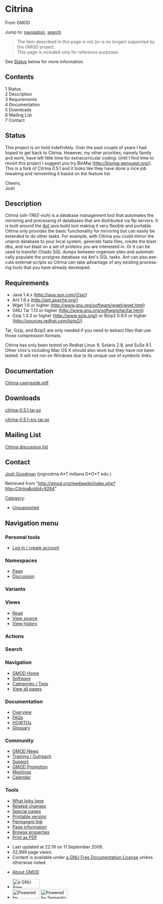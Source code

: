 <div id="mw-page-base" class="noprint">

</div>

<div id="mw-head-base" class="noprint">

</div>

<div id="content" class="mw-body" role="main">

<span id="top"></span>

<div id="mw-js-message" style="display:none;">

</div>



# <span dir="auto">Citrina</span>

<div id="bodyContent">

<div id="siteSub">

From GMOD

</div>

<div id="contentSub">

</div>

<div id="jump-to-nav" class="mw-jump">

Jump to: [navigation](#mw-navigation), [search](#p-search)

</div>

<div id="mw-content-text" class="mw-content-ltr" lang="en" dir="ltr">

> The item described in this page is not (or is no longer) supported by
> the GMOD project.  
> This page is included only for reference purposes.

See [Status](#Status) below for more information.

  

<div id="toc" class="toc">

<div id="toctitle">

## Contents

</div>

- [<span class="tocnumber">1</span>
  <span class="toctext">Status</span>](#Status)
- [<span class="tocnumber">2</span>
  <span class="toctext">Description</span>](#Description)
- [<span class="tocnumber">3</span>
  <span class="toctext">Requirements</span>](#Requirements)
- [<span class="tocnumber">4</span>
  <span class="toctext">Documentation</span>](#Documentation)
- [<span class="tocnumber">5</span>
  <span class="toctext">Downloads</span>](#Downloads)
- [<span class="tocnumber">6</span> <span class="toctext">Mailing
  List</span>](#Mailing_List)
- [<span class="tocnumber">7</span>
  <span class="toctext">Contact</span>](#Contact)

</div>

## <span id="Status" class="mw-headline">Status</span>

This project is on hold indefinitely. Over the past couple of years I
had hoped to get back to Citrina. However, my other priorities, namely
family and work, have left little time for extracurricular coding. Until
I find time to revisit this project I suggest you try BioMaj
(<a href="http://biomaj.genouest.org/" class="external free"
rel="nofollow">http://biomaj.genouest.org/</a>). This is a fork of
Citrina 0.5.1 and it looks like they have done a nice job tweaking and
reinventing it based on the feature list.

Cheers,  
Josh

## <span id="Description" class="mw-headline">Description</span>

Citrina (*sih-TREE-nuh*) is a database management tool that automates
the mirroring and processing of databases that are distributed via ftp
servers. It is built around the
<a href="http://en.wikipedia.org/wiki/Ant" class="extiw"
title="wp:Ant">Ant</a> java build tool making it very flexible and
portable. Citrina only provides the basic functionality for mirroring
but can easily be extended to do other tasks. For example, with Citrina
you could mirror the uniprot database to your local system, generate
fasta files, create the blast dbs, and run blast on a set of proteins
you are interested in. Or it can be used to transfer Chado SQL dumps
between organism sites and automatically populate the postgres database
via Ant's SQL tasks. Ant can also execute external scripts so Citrina
can take advantage of any existing processing tools that you have
already developed.

  

## <span id="Requirements" class="mw-headline">Requirements</span>

- Java 1.4.x (<a href="http://java.sun.com/j2se/" class="external free"
  rel="nofollow">http://java.sun.com/j2se/</a>)
- Ant 1.6.x (<a href="http://ant.apache.org" class="external text"
  rel="nofollow">http://ant.apache.org/</a>)
- Wget 1.6 or higher
  (<a href="http://www.gnu.org/software/wget/wget.html"
  class="external free"
  rel="nofollow">http://www.gnu.org/software/wget/wget.html</a>)
- GNU Tar 1.13 or higher
  (<a href="http://www.gnu.org/software/tar/tar.html" class="external free"
  rel="nofollow">http://www.gnu.org/software/tar/tar.html</a>)
- Gzip 1.3.3 or higher
  (<a href="http://www.gzip.org/" class="external free"
  rel="nofollow">http://www.gzip.org/</a>) or Bzip2 0.9.0 or higher
  (<a href="http://sources.redhat.com/bzip2/" class="external free"
  rel="nofollow">http://sources.redhat.com/bzip2/</a>)

Tar, Gzip, and Bzip2 are only needed if you need to extract files that
use those compression formats.

Citrina has only been tested on Redhat Linux 9, Solaris 2.8, and SuSe
9.1. Other Unix's including Mac OS X should also work but they have not
been tested. It will not run on Windows due to its unique use of
symbolic links.

  

## <span id="Documentation" class="mw-headline">Documentation</span>

<a href="../mediawiki/images/3/3b/Citrina-userguide.pdf"
class="internal" title="Citrina-userguide.pdf">Citrina-userguide.pdf</a>

  

## <span id="Downloads" class="mw-headline">Downloads</span>

<a
href="http://prdownloads.sourceforge.net/gmod/citrina-0.5.1.tar.gz?download"
class="external text" rel="nofollow">citrina-0.5.1.tar.gz</a>

<a
href="http://prdownloads.sourceforge.net/gmod/citrina-0.5.1-src.tar.gz?download"
class="external text" rel="nofollow">citrina-0.5.1-src.tar.gz</a>

  

## <span id="Mailing_List" class="mw-headline">Mailing List</span>

<a
href="http://sourceforge.net/mailarchive/forum.php?forum=gmod-citrina"
class="external text" rel="nofollow">Citrina discussion list</a>

  

## <span id="Contact" class="mw-headline">Contact</span>

[Josh Goodman](User:Jogoodma "User:Jogoodma") (jogoodma A\*T indiana
D\*O\*T edu )

</div>

<div class="printfooter">

Retrieved from
"<http://gmod.org/mediawiki/index.php?title=Citrina&oldid=9284>"

</div>

<div id="catlinks" class="catlinks">

<div id="mw-normal-catlinks" class="mw-normal-catlinks">

[Category](Special:Categories "Special:Categories"):

- [Unsupported](Category:Unsupported "Category:Unsupported")

</div>

</div>

<div class="visualClear">

</div>

</div>

</div>

<div id="mw-navigation">

## Navigation menu

<div id="mw-head">

<div id="p-personal" role="navigation"
aria-labelledby="p-personal-label">

### Personal tools

- <span id="pt-login"><a
  href="http://gmod.org/mediawiki/index.php?title=Special:UserLogin&amp;returnto=Citrina"
  accesskey="o"
  title="You are encouraged to log in; however, it is not mandatory [o]">Log
  in / create account</a></span>

</div>

<div id="left-navigation">

<div id="p-namespaces" class="vectorTabs" role="navigation"
aria-labelledby="p-namespaces-label">

### Namespaces

- <span id="ca-nstab-main"><a href="Citrina" accesskey="c"
  title="View the content page [c]">Page</a></span>
- <span id="ca-talk"><a
  href="http://gmod.org/mediawiki/index.php?title=Talk:Citrina&amp;action=edit&amp;redlink=1"
  accesskey="t"
  title="Discussion about the content page [t]">Discussion</a></span>

</div>

<div id="p-variants" class="vectorMenu emptyPortlet" role="navigation"
aria-labelledby="p-variants-label">

### 

### Variants[](#)

<div class="menu">

</div>

</div>

</div>

<div id="right-navigation">

<div id="p-views" class="vectorTabs" role="navigation"
aria-labelledby="p-views-label">

### Views

- <span id="ca-view">[Read](Citrina)</span>
- <span id="ca-viewsource"><a
  href="http://gmod.org/mediawiki/index.php?title=Citrina&amp;action=edit"
  accesskey="e" title="This page is protected.
  You can view its source [e]">View source</a></span>
- <span id="ca-history"><a
  href="http://gmod.org/mediawiki/index.php?title=Citrina&amp;action=history"
  accesskey="h" title="Past revisions of this page [h]">View history</a></span>

</div>

<div id="p-cactions" class="vectorMenu emptyPortlet" role="navigation"
aria-labelledby="p-cactions-label">

### Actions[](#)

<div class="menu">

</div>

</div>

<div id="p-search" role="search">

### Search

<div id="simpleSearch">

</div>

</div>

</div>

</div>

<div id="mw-panel">

<div id="p-logo" role="banner">

<a href="Main_Page"
style="background-image: url(../images/GMOD-cogs.png);"
title="Visit the main page"></a>

</div>

<div id="p-Navigation" class="portal" role="navigation"
aria-labelledby="p-Navigation-label">

### Navigation

<div class="body">

- <span id="n-GMOD-Home">[GMOD Home](Main_Page)</span>
- <span id="n-Software">[Software](GMOD_Components)</span>
- <span id="n-Categories-.2F-Tags">[Categories /
  Tags](Categories)</span>
- <span id="n-View-all-pages">[View all pages](Special:AllPages)</span>

</div>

</div>

<div id="p-Documentation" class="portal" role="navigation"
aria-labelledby="p-Documentation-label">

### Documentation

<div class="body">

- <span id="n-Overview">[Overview](Overview)</span>
- <span id="n-FAQs">[FAQs](Category:FAQ)</span>
- <span id="n-HOWTOs">[HOWTOs](Category:HOWTO)</span>
- <span id="n-Glossary">[Glossary](Glossary)</span>

</div>

</div>

<div id="p-Community" class="portal" role="navigation"
aria-labelledby="p-Community-label">

### Community

<div class="body">

- <span id="n-GMOD-News">[GMOD News](GMOD_News)</span>
- <span id="n-Training-.2F-Outreach">[Training /
  Outreach](Training_and_Outreach)</span>
- <span id="n-Support">[Support](Support)</span>
- <span id="n-GMOD-Promotion">[GMOD Promotion](GMOD_Promotion)</span>
- <span id="n-Meetings">[Meetings](Meetings)</span>
- <span id="n-Calendar">[Calendar](Calendar)</span>

</div>

</div>

<div id="p-tb" class="portal" role="navigation"
aria-labelledby="p-tb-label">

### Tools

<div class="body">

- <span id="t-whatlinkshere"><a href="Special:WhatLinksHere/Citrina" accesskey="j"
  title="A list of all wiki pages that link here [j]">What links here</a></span>
- <span id="t-recentchangeslinked"><a href="Special:RecentChangesLinked/Citrina" accesskey="k"
  title="Recent changes in pages linked from this page [k]">Related
  changes</a></span>
- <span id="t-specialpages"><a href="Special:SpecialPages" accesskey="q"
  title="A list of all special pages [q]">Special pages</a></span>
- <span id="t-print"><a
  href="http://gmod.org/mediawiki/index.php?title=Citrina&amp;printable=yes"
  rel="alternate" accesskey="p"
  title="Printable version of this page [p]">Printable version</a></span>
- <span id="t-permalink">[Permanent
  link](http://gmod.org/mediawiki/index.php?title=Citrina&oldid=9284 "Permanent link to this revision of the page")</span>
- <span id="t-info">[Page
  information](http://gmod.org/mediawiki/index.php?title=Citrina&action=info)</span>
- <span id="t-smwbrowselink"><a href="Special:Browse/Citrina" rel="smw-browse">Browse properties</a></span>
- <span id="t-pdf">[Print as
  PDF](http://gmod.org/mediawiki/index.php?title=Special:PdfPrint&page=Citrina)</span>

</div>

</div>

</div>

</div>

<div id="footer" role="contentinfo">

- <span id="footer-info-lastmod">Last updated at 22:19 on 11 September
  2009.</span>
- <span id="footer-info-viewcount">32,999 page views.</span>
- <span id="footer-info-copyright">Content is available under
  <a href="http://www.gnu.org/licenses/fdl-1.3.html" class="external"
  rel="nofollow">a GNU Free Documentation License</a> unless otherwise
  noted.</span>

<!-- -->

- <span id="footer-places-about">[About
  GMOD](GMOD:About "GMOD:About")</span>

<!-- -->

- <span id="footer-copyrightico">[<img src="http://www.gnu.org/graphics/gfdl-logo-small.png" width="88"
  height="31" alt="a GNU Free Documentation License" />](http://www.gnu.org/licenses/fdl-1.3.html)</span>
- <span id="footer-poweredbyico">[<img
  src="../mediawiki/skins/common/images/poweredby_mediawiki_88x31.png"
  width="88" height="31" alt="Powered by MediaWiki" />](http://www.mediawiki.org/)
  [<img
  src="../mediawiki/extensions/SemanticMediaWiki/resources/images/smw_button.png"
  width="88" height="31" alt="Powered by Semantic MediaWiki" />](https://www.semantic-mediawiki.org/wiki/Semantic_MediaWiki)</span>

<div style="clear:both">

</div>

</div>
